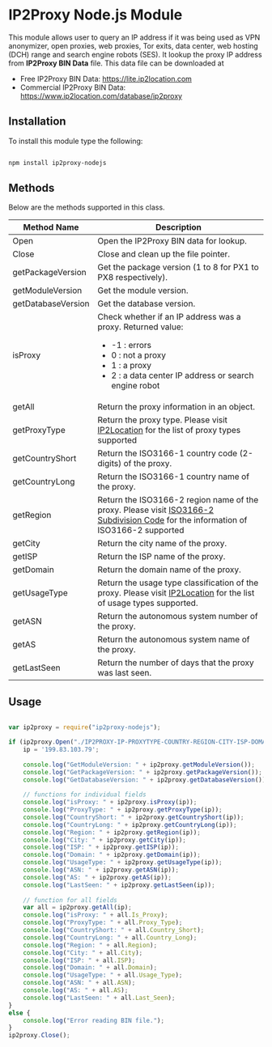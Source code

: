 # IP2Proxy Node.js Module

This module allows user to query an IP address if it was being used as VPN anonymizer, open proxies, web proxies, Tor exits, data center, web hosting (DCH) range and search engine robots (SES). It lookup the proxy IP address from **IP2Proxy BIN Data** file. This data file can be downloaded at

* Free IP2Proxy BIN Data: https://lite.ip2location.com
* Commercial IP2Proxy BIN Data: https://www.ip2location.com/database/ip2proxy


## Installation

To install this module type the following:

```bash

npm install ip2proxy-nodejs

```

## Methods
Below are the methods supported in this class.

|Method Name|Description|
|---|---|
|Open|Open the IP2Proxy BIN data for lookup.|
|Close|Close and clean up the file pointer.|
|getPackageVersion|Get the package version (1 to 8 for PX1 to PX8 respectively).|
|getModuleVersion|Get the module version.|
|getDatabaseVersion|Get the database version.|
|isProxy|Check whether if an IP address was a proxy. Returned value:<ul><li>-1 : errors</li><li>0 : not a proxy</li><li>1 : a proxy</li><li>2 : a data center IP address or search engine robot</li></ul>|
|getAll|Return the proxy information in an object.|
|getProxyType|Return the proxy type. Please visit <a href="https://www.ip2location.com/database/px8-ip-proxytype-country-region-city-isp-domain-usagetype-asn-lastseen" target="_blank">IP2Location</a> for the list of proxy types supported|
|getCountryShort|Return the ISO3166-1 country code (2-digits) of the proxy.|
|getCountryLong|Return the ISO3166-1 country name of the proxy.|
|getRegion|Return the ISO3166-2 region name of the proxy. Please visit <a href="https://www.ip2location.com/free/iso3166-2" target="_blank">ISO3166-2 Subdivision Code</a> for the information of ISO3166-2 supported|
|getCity|Return the city name of the proxy.|
|getISP|Return the ISP name of the proxy.|
|getDomain|Return the domain name of the proxy.|
|getUsageType|Return the usage type classification of the proxy. Please visit <a href="https://www.ip2location.com/database/px8-ip-proxytype-country-region-city-isp-domain-usagetype-asn-lastseen" target="_blank">IP2Location</a> for the list of usage types supported.|
|getASN|Return the autonomous system number of the proxy.|
|getAS|Return the autonomous system name of the proxy.|
|getLastSeen|Return the number of days that the proxy was last seen.|

## Usage

```javascript

var ip2proxy = require("ip2proxy-nodejs");

if (ip2proxy.Open("./IP2PROXY-IP-PROXYTYPE-COUNTRY-REGION-CITY-ISP-DOMAIN-USAGETYPE-ASN-LASTSEEN.BIN") == 0) {
	ip = '199.83.103.79';
	
	console.log("GetModuleVersion: " + ip2proxy.getModuleVersion());
	console.log("GetPackageVersion: " + ip2proxy.getPackageVersion());
	console.log("GetDatabaseVersion: " + ip2proxy.getDatabaseVersion());
	
	// functions for individual fields
	console.log("isProxy: " + ip2proxy.isProxy(ip));
	console.log("ProxyType: " + ip2proxy.getProxyType(ip));
	console.log("CountryShort: " + ip2proxy.getCountryShort(ip));
	console.log("CountryLong: " + ip2proxy.getCountryLong(ip));
	console.log("Region: " + ip2proxy.getRegion(ip));
	console.log("City: " + ip2proxy.getCity(ip));
	console.log("ISP: " + ip2proxy.getISP(ip));
	console.log("Domain: " + ip2proxy.getDomain(ip));
	console.log("UsageType: " + ip2proxy.getUsageType(ip));
	console.log("ASN: " + ip2proxy.getASN(ip));
	console.log("AS: " + ip2proxy.getAS(ip));
	console.log("LastSeen: " + ip2proxy.getLastSeen(ip));
	
	// function for all fields
	var all = ip2proxy.getAll(ip);
	console.log("isProxy: " + all.Is_Proxy);
	console.log("ProxyType: " + all.Proxy_Type);
	console.log("CountryShort: " + all.Country_Short);
	console.log("CountryLong: " + all.Country_Long);
	console.log("Region: " + all.Region);
	console.log("City: " + all.City);
	console.log("ISP: " + all.ISP);
	console.log("Domain: " + all.Domain);
	console.log("UsageType: " + all.Usage_Type);
	console.log("ASN: " + all.ASN);
	console.log("AS: " + all.AS);
	console.log("LastSeen: " + all.Last_Seen);
}
else {
	console.log("Error reading BIN file.");
}
ip2proxy.Close();

```
